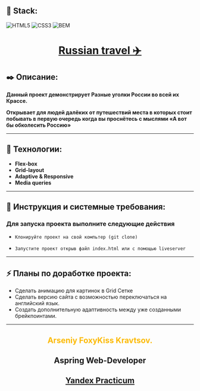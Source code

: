**<h2>🚀 Stack:</h2>**

![HTML5](https://img.shields.io/badge/-HTML5-000?&logo=HTML5)
![CSS3](https://img.shields.io/badge/-CSS3-000?&logo=CSS3)
![BEM](https://img.shields.io/badge/-BEM-000?&logo=BEM)

 **<h1 align="center"><a href="https://foxykiss.github.io/Russian-travel/">Russian travel ✈️</a></h1>**

**<h2>✒️ Описание:</h2>**
**Данный проект демонстрирует Разные уголки России во всей их Крассе.**

**Открывает для людей далёких от путешествий места в которых стоит побывать в первую очередь когда вы проснётесь с мыслями «А вот бы обколесить Россию»**

---

**<h2>🔧 Технологии:</h2>**

- **Flex-box**
- **Grid-layout**
- **Adaptive & Responsive**
- **Media queries**

---

**<h2>📘 Инструкция и системные требования:</h2>**
  <h3>Для запуска проекта выполните следующие действия</h3>

-     Клонируйте проект на свой компьтер (git clone)
-     Запустите проект открыв файл index.html или с помощью liveserver

---

**<h2>⚡ Планы по доработке проекта:</h2>**

* Сделать анимацию для картинок в Grid Сетке
* Сделать версию сайта с возможностью переключаться на английский язык.
* Создать  дополнительную адаптивность между уже созданными брейкпоинтами.

---
**<h2 align="center"><span style="color:#fcba03">Arseniy FoxyKiss Kravtsov.</span></h2>**
**<h2 align="center">Aspring Web-Developer</h2>**
**<h2 align="center">[Yandex Practicum](https://praktikum.yandex.ru/)</h2>**